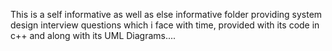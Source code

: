 This is a self informative as well as else informative folder providing system design interview questions which i face with time,
provided with its code in c++ and along with its UML Diagrams....
